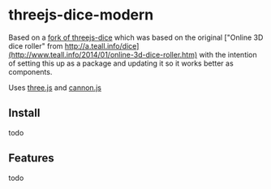# threejs-dice-modern
Based on a [fork of threejs-dice](https://github.com/jakehockey10/threejs-dice) which was based on the original ["Online 3D dice roller" from http://a.teall.info/dice](http://www.teall.info/2014/01/online-3d-dice-roller.htm) with the intention of setting this up as a package and updating it so it works better as components.

Uses [three.js](https://github.com/mrdoob/three.js/) and [cannon.js](https://github.com/schteppe/cannon.js)

## Install
todo

## Features
todo
